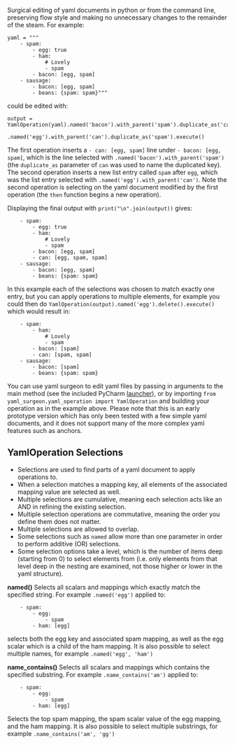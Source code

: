 Surgical editing of yaml documents in python or from the command line, preserving flow style and making no unnecessary 
changes to the remainder of the steam. For example:
```
yaml = """
    - spam:
        - egg: true
        - ham:
            # Lovely
            - spam
        - bacon: [egg, spam]
    - sausage:
        - bacon: [egg, spam]
        - beans: {spam: spam}"""
```
could be edited with:
```
output = YamlOperation(yaml).named('bacon').with_parent('spam').duplicate_as('can').then()\
                            .named('egg').with_parent('can').duplicate_as('spam').execute()
```
The first operation inserts a `- can: [egg, spam]` line under `- bacon: [egg, spam]`, which is the line selected with 
`.named('bacon').with_parent('spam')` (the `duplicate_as` parameter of `can` was used to name the duplicated key). 
The second operation inserts a new list entry called `spam` after `egg`, which was the list entry selected with 
`.named('egg').with_parent('can')`. Note the second operation is selecting on the yaml document modified by the first 
operation (the `then` function begins a new operation).

Displaying the final output with `print("\n".join(output))` gives:
```
    - spam:
        - egg: true
        - ham:
            # Lovely 
            - spam
        - bacon: [egg, spam]
        - can: [egg, spam, spam]
    - sausage:
        - bacon: [egg, spam]
        - beans: {spam: spam}
```
In this example each of the selections was chosen to match exactly one entry, but you can apply operations to multiple
elements, for example you could then do `YamlOperation(output).named('egg').delete().execute()` which would result in:
```
    - spam:
        - ham:
            # Lovely 
            - spam
        - bacon: [spam]
        - can: [spam, spam]
    - sausage:
        - bacon: [spam]
        - beans: {spam: spam}
```

You can use yaml surgeon to edit yaml files by passing in arguments to the main method (see the included PyCharm 
[launcher](./.idea/runConfigurations/yaml_surgeon.xml)), or by importing 
`from yaml_surgeon.yaml_operation import YamlOperation` and building your operation as in the example above. 
Please note that this is an early prototype version which has only been tested with a few simple yaml documents, and it 
does not support many of the more complex yaml features such as anchors.

## YamlOperation Selections

- Selections are used to find parts of a yaml document to apply operations to.
- When a selection matches a mapping key, all elements of the associated mapping value are selected as well.
- Multiple selections are cumulative, meaning each selection acts like an AND in refining the existing selection. 
- Multiple selection operations are commutative, meaning the order you define them does not matter. 
- Multiple selections are allowed to overlap.
- Some selections such as `named` allow more than one parameter in order to perform additive (OR) selections. 
- Some selection options take a level, which is the number of items deep (starting from 0) to select elements from 
(i.e. only elements from that level deep in the nesting are examined, not those higher or lower in the yaml structure).

**named()** Selects all scalars and mappings which exactly match the specified string. 
For example `.named('egg')` applied to:
```
    - spam:
        - egg:
            - spam
        - ham: [egg]
```
selects both the egg key and associated spam mapping, as well as the egg scalar which is a child of the ham mapping.
It is also possible to select multiple names, for example `.named('egg', 'ham')`

**name_contains()** Selects all scalars and mappings which contains the specified substring. 
For example `.name_contains('am')` applied to:
```
    - spam:
        - egg:
            - spam
        - ham: [egg]
```
Selects the top spam mapping, the spam scalar value of the egg mapping, and the ham mapping. It is also possible to 
select multiple substrings, for example `.name_contains('am', 'gg')`
